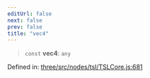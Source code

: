 ```yaml
---
editUrl: false
next: false
prev: false
title: "vec4"
---
```


> `const` **vec4**: `any`

Defined in: [three/src/nodes/tsl/TSLCore.js:681](https://github.com/DefinitelyMaybe/three-i18n/blob/fa57b79433d1c349ffb23a78727299c8d4190136/three/src/nodes/tsl/TSLCore.js#L681)
